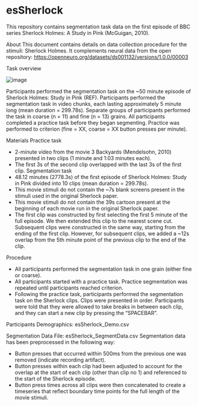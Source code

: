 # esSherlock
This repository contains segmentation task data on the first episode of BBC series Sherlock Holmes: A Study in Pink (McGuigan, 2010). 

About 
This document contains details on data collection procedure for the stimuli: Sherlock Holmes. It complements neural data from the open repository: https://openneuro.org/datasets/ds001132/versions/1.0.0/00003

Task overview 

![image](https://github.com/ksasmita/esSherlock/assets/20369844/9240b204-4339-409d-8650-9e6e7a17fb24)
 
Participants performed the segmentation task on the ~50 minute episode of Sherlock Holmes: Study in Pink (REF). Participants performed the segmentation task in video chunks, each lasting approximately 5 minute long (mean duration = 299.78s). Separate groups of participants performed the task in coarse (n = 11) and fine (n = 13) grains. 
All participants completed a practice task before they began segmenting. Practice was performed to criterion (fine = XX, coarse = XX button presses per minute). 

Materials 
Practice task 
* 2-minute video from the movie 3 Backyards (Mendelsohn, 2010) presented in two clips (1 minute and 1:03 minutes each). 
* The first 3s of the second clip overlapped with the last 3s of the first clip. 
Segmentation task
* 48.12 minutes (2778.3s) of the first episode of Sherlock Holmes: Study in Pink divided into 10 clips (mean duration = 299.78s). 
* This movie stimuli do not contain the ~7s blank screens present in the stimuli used in the original Sherlock paper. 
* This movie stimuli do not contain the 39s cartoon present at the beginning of each movie run in the original Sherlock paper. 
* The first clip was constructed by first selecting the first 5 minute of the full episode. We then extended this clip to the nearest scene cut. Subsequent clips were constructed in the same way, starting from the ending of the first clip. However, for subsequent clips, we added a ~12s overlap from the 5th minute point of the previous clip to the end of the clip.  

Procedure 
* All participants performed the segmentation task in one grain (either fine or coarse).
* All participants started with a practice task. Practice segmentation was repeated until participants reached criterion.
* Following the practice task, participants performed the segmentation task on the Sherlock clips. Clips were presented in order. Participants were told that they were allowed to take breaks in between each clip, and they can start a new clip by pressing the “SPACEBAR”. 

Participants 
Demographics: esSherlock_Demo.csv 

Segmentation Data
File: esSherlock_SegmentData.csv
Segmentation data has been preprocessed in the following way: 
* Button presses that occurred within 500ms from the previous one was removed (indicate recording artifact).
* Button presses within each clip had been adjusted to account for the overlap at the start of each clip (other than clip no 1) and referenced to the start of the Sherlock episode.
* Button press times across all clips were then concatenated to create a timeseries that reflect boundary time points for the full length of the movie stimuli. 

